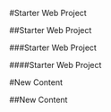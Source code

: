 #Starter Web Project

##Starter Web Project

###Starter Web Project

####Starter Web Project

#New Content

##New Content
